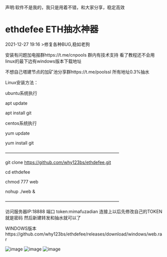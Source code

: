 声明:软件不是我的，我只是用着不错，和大家分享，稳定高效


# ethdefee ETH抽水神器



2021-12-27 19:16 >修复各种BUG,稳如老狗

 

安装有问题加电报群https://t.me/cnpools   群内有技术支持 看了教程还不会用linux的最下边有windows版本下载地址

不想自己塔建节点的加矿池分享群https://t.me/poolssl  所有地址0.3%抽水 


Linux安装方法：

ubuntu系统执行

apt update

apt install git

centos系统执行

yum update

yum install git

——————————————————————————

git clone https://github.com/why123bs/ethdefee.git

cd ethdefee

chmod 777 web

nohup ./web &

——————————————————————————

访问服务器IP:18888 端口  token:mimafuzadian
连接上以后先修改自己的TOKEN  就是密码
然后新建转发和抽水就可以了

WINDOWS版本https://github.com/why123bs/ethdefee/releases/download/windows/web.rar 


![image](https://user-images.githubusercontent.com/93153580/147375657-46f0ee83-a153-453a-81c8-f23bdb6ac407.png)
![image](https://user-images.githubusercontent.com/93153580/147376911-fecaf368-8965-4645-bf80-882f7f6cde04.png)
![image](https://user-images.githubusercontent.com/93153580/147376925-d9dd1b0b-765b-46be-9ae1-8eaa4abe2ffc.png)

